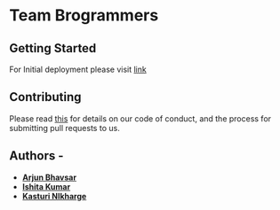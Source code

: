 # Team Brogrammers


## Getting Started

For Initial deployment please visit [link](https://github.com/airavata-courses/Brogrammers/wiki/Assignment-1) 
	
## Contributing

Please read [this](https://github.com/airavata-courses/Brogrammers/wiki) for details on our code of conduct, and the process for submitting pull requests to us.


## Authors -

* [**Arjun Bhavsar**](https://github.com/Arjunbhavsar)
* [**Ishita Kumar**](https://github.com/ishita-kumar)
* [**Kasturi NIkharge**](https://github.com/knikharg)
